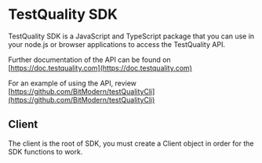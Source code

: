 # TestQuality SDK

TestQuality SDK is a JavaScript and TypeScript package that you can use in your node.js or browser applications to access the TestQuality API.

Further documentation of the API can be found on [https://doc.testquality.com](https://doc.testquality.com)

For an example of using the API, review [https://github.com/BitModern/testQualityCli](https://github.com/BitModern/testQualityCli)

## Client

The client is the root of SDK, you must create a Client object in order for the SDK functions to work.

```

```


